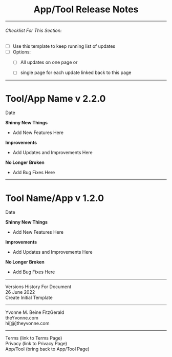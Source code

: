 <h1 align="center">App/Tool Release Notes</h1>

---

###### _Checklist For This Section:_  

- [ ] Use this template to keep running list of updates
- [ ] Options:
    - [ ] All updates on one page or 
    - [ ] single page for each update linked back to this page
 

---

# Tool/App Name v 2.2.0
Date  

**Shinny New Things**    
- Add New Features Here  

**Improvements**   
- Add Updates and Improvements Here  

**No Longer Broken**   
- Add Bug Fixes Here  

--- 

# Tool Name/App v 1.2.0
Date   

**Shinny New Things**  
- Add New Features Here  

**Improvements**   
- Add Updates and Improvements Here  

**No Longer Broken**     
- Add Bug Fixes Here  



---
Versions History For Document  
26 June 2022  
Create Initial Template  


---
Yvonne M. Beine FitzGerald  
theYvonne.com  
hi[@]theyvonne.com  

---

Terms (link to Terms Page)  
Privacy (link to Privacy Page)  
App/Tool (bring back to App/Tool Page)  

